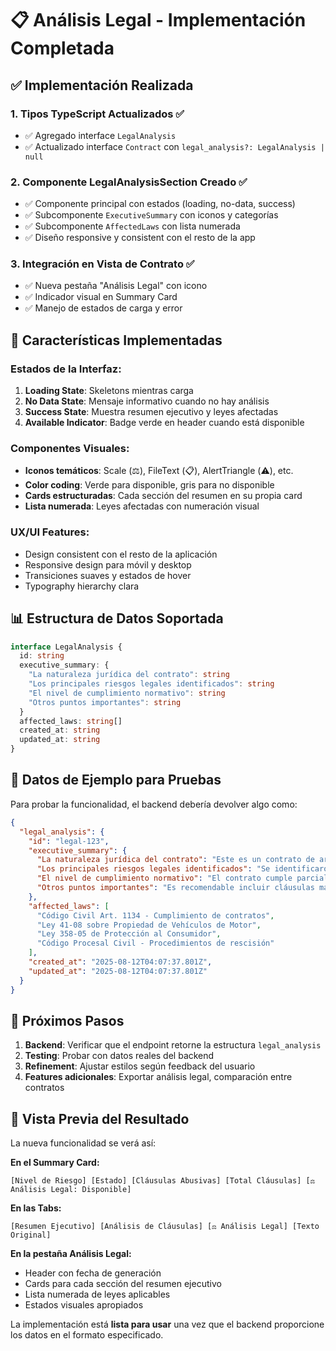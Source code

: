 # 📋 Análisis Legal - Implementación Completada

## ✅ **Implementación Realizada**

### **1. Tipos TypeScript Actualizados** ✅
- ✅ Agregado interface `LegalAnalysis`
- ✅ Actualizado interface `Contract` con `legal_analysis?: LegalAnalysis | null`

### **2. Componente LegalAnalysisSection Creado** ✅
- ✅ Componente principal con estados (loading, no-data, success)
- ✅ Subcomponente `ExecutiveSummary` con iconos y categorías
- ✅ Subcomponente `AffectedLaws` con lista numerada
- ✅ Diseño responsive y consistent con el resto de la app

### **3. Integración en Vista de Contrato** ✅
- ✅ Nueva pestaña "Análisis Legal" con icono
- ✅ Indicador visual en Summary Card
- ✅ Manejo de estados de carga y error

## 🎨 **Características Implementadas**

### **Estados de la Interfaz:**
1. **Loading State**: Skeletons mientras carga
2. **No Data State**: Mensaje informativo cuando no hay análisis
3. **Success State**: Muestra resumen ejecutivo y leyes afectadas
4. **Available Indicator**: Badge verde en header cuando está disponible

### **Componentes Visuales:**
- **Iconos temáticos**: Scale (⚖️), FileText (📋), AlertTriangle (⚠️), etc.
- **Color coding**: Verde para disponible, gris para no disponible
- **Cards estructuradas**: Cada sección del resumen en su propia card
- **Lista numerada**: Leyes afectadas con numeración visual

### **UX/UI Features:**
- Design consistent con el resto de la aplicación
- Responsive design para móvil y desktop
- Transiciones suaves y estados de hover
- Typography hierarchy clara

## 📊 **Estructura de Datos Soportada**

```typescript
interface LegalAnalysis {
  id: string
  executive_summary: {
    "La naturaleza jurídica del contrato": string
    "Los principales riesgos legales identificados": string
    "El nivel de cumplimiento normativo": string
    "Otros puntos importantes": string
  }
  affected_laws: string[]
  created_at: string
  updated_at: string
}
```

## 🧪 **Datos de Ejemplo para Pruebas**

Para probar la funcionalidad, el backend debería devolver algo como:

```json
{
  "legal_analysis": {
    "id": "legal-123",
    "executive_summary": {
      "La naturaleza jurídica del contrato": "Este es un contrato de arrendamiento de vehículo que establece una relación jurídica entre arrendador y arrendatario, regulado por el Código Civil y leyes especiales de la República Dominicana.",
      "Los principales riesgos legales identificados": "Se identificaron cláusulas de responsabilidad amplia para el arrendatario y limitaciones de responsabilidad para el arrendador que podrían considerarse abusivas según la normativa de protección al consumidor.",
      "El nivel de cumplimiento normativo": "El contrato cumple parcialmente con las normativas aplicables, pero requiere ajustes en las cláusulas de responsabilidad y términos de rescisión para pleno cumplimiento.",
      "Otros puntos importantes": "Es recomendable incluir cláusulas más específicas sobre el estado del vehículo al momento de entrega y devolución, así como procedimientos claros para resolución de disputas."
    },
    "affected_laws": [
      "Código Civil Art. 1134 - Cumplimiento de contratos",
      "Ley 41-08 sobre Propiedad de Vehículos de Motor",
      "Ley 358-05 de Protección al Consumidor",
      "Código Procesal Civil - Procedimientos de rescisión"
    ],
    "created_at": "2025-08-12T04:07:37.801Z",
    "updated_at": "2025-08-12T04:07:37.801Z"
  }
}
```

## 🚀 **Próximos Pasos**

1. **Backend**: Verificar que el endpoint retorne la estructura `legal_analysis`
2. **Testing**: Probar con datos reales del backend
3. **Refinement**: Ajustar estilos según feedback del usuario
4. **Features adicionales**: Exportar análisis legal, comparación entre contratos

## 📱 **Vista Previa del Resultado**

La nueva funcionalidad se verá así:

**En el Summary Card:**
```
[Nivel de Riesgo] [Estado] [Cláusulas Abusivas] [Total Cláusulas] [⚖️ Análisis Legal: Disponible]
```

**En las Tabs:**
```
[Resumen Ejecutivo] [Análisis de Cláusulas] [⚖️ Análisis Legal] [Texto Original]
```

**En la pestaña Análisis Legal:**
- Header con fecha de generación
- Cards para cada sección del resumen ejecutivo
- Lista numerada de leyes aplicables
- Estados visuales apropiados

La implementación está **lista para usar** una vez que el backend proporcione los datos en el formato especificado.
